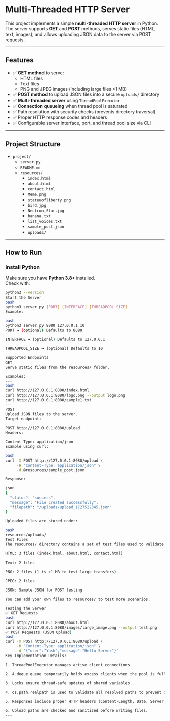 # Multi-Threaded HTTP Server

This project implements a simple **multi-threaded HTTP server** in Python.  
The server supports **GET** and **POST** methods, serves static files (HTML, text, images), and allows uploading JSON data to the server via POST requests.

---

## Features

- ✅ **GET method** to serve:
  - HTML files
  - Text files
  - PNG and JPEG images (including large files >1 MB)
- ✅ **POST method** to upload JSON files into a secure `uploads/` directory
- ✅ **Multi-threaded server** using `ThreadPoolExecutor`  
- ✅ **Connection queueing** when thread pool is saturated
- ✅ Path resolution with security checks (prevents directory traversal)
- ✅ Proper HTTP response codes and headers
- ✅ Configurable server interface, port, and thread pool size via CLI

---

## **Project Structure**

* `project/`
    * `server.py`
    * `README.md`
    * `resources/`
        * `index.html`
        * `about.html`
        * `contact.html`
        * `Meme.png`
        * `stateuofliberty.png`
        * `bird.jpg`
        * `Neutron_Star.jpg`
        * `banana.txt`
        * `list_voices.txt`
        * `sample_post.json`
        * `uploads/`

---

## **How to Run**

### Install Python  
Make sure you have **Python 3.8+** installed.  
Check with:
```bash
python3 --version
Start the Server
bash
python3 server.py [PORT] [INTERFACE] [THREADPOOL_SIZE]
Example:

bash
python3 server.py 8080 127.0.0.1 10
PORT → (optional) Defaults to 8080

INTERFACE → (optional) Defaults to 127.0.0.1

THREADPOOL_SIZE → (optional) Defaults to 10

Supported Endpoints
GET
Serve static files from the resources/ folder.

Examples:
---
bash
curl http://127.0.0.1:8080/index.html
curl http://127.0.0.1:8080/logo.png --output logo.png
curl http://127.0.0.1:8080/sample1.txt
---
POST
Upload JSON files to the server.
Target endpoint:

POST http://127.0.0.1:8080/upload
Headers:

Content-Type: application/json
Example using curl:

bash
curl -X POST http://127.0.0.1:8080/upload \
     -H "Content-Type: application/json" \
     -d @resources/sample_post.json

Response:

json
{
  "status": "success",
  "message": "File created successfully",
  "filepath": "/uploads/upload_1727522345.json"
}

Uploaded files are stored under:

bash
resources/uploads/
Test Files
The resources/ directory contains a set of test files used to validate the server:

HTML: 3 files (index.html, about.html, contact.html)

Text: 2 files

PNG: 2 files (1 is >1 MB to test large transfers)

JPEG: 2 files

JSON: Sample JSON for POST testing

You can add your own files to resources/ to test more scenarios.

Testing the Server
✅ GET Requests
bash
curl http://127.0.0.1:8080/about.html
curl http://127.0.0.1:8080/images/large_image.png --output test.png
✅ POST Requests (JSON Upload)
bash
curl -X POST http://127.0.0.1:8080/upload \
     -H "Content-Type: application/json" \
     -d '{"user":"Yash","message":"Hello Server"}'
Key Implementation Details:

1. ThreadPoolExecutor manages active client connections.

2. A deque queue temporarily holds excess clients when the pool is full.

3. Locks ensure thread-safe updates of shared variables.

4. os.path.realpath is used to validate all resolved paths to prevent directory traversal.

5. Responses include proper HTTP headers (Content-Length, Date, Server, Connection, etc.).

6. Upload paths are checked and sanitized before writing files.
---